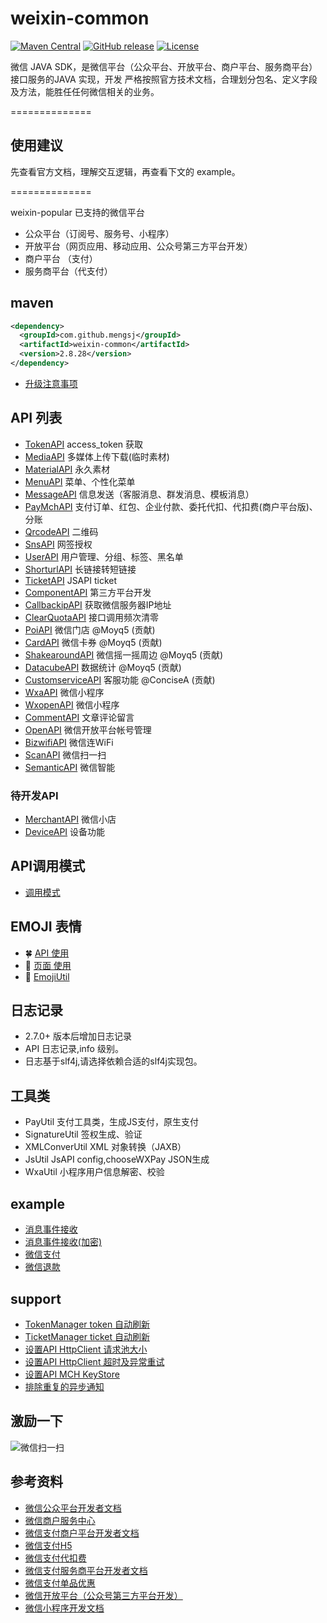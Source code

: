 weixin-common
==============
[![Maven Central](https://maven-badges.herokuapp.com/maven-central/com.github.liyiorg/weixin-popular/badge.svg)](https://maven-badges.herokuapp.com/maven-central/com.github.liyiorg/weixin-popular/)
[![GitHub release](https://img.shields.io/github/release/liyiorg/weixin-popular.svg)](https://github.com/liyiorg/weixin-popular/releases)
[![License](https://img.shields.io/badge/license-Apache%202-4EB1BA.svg)](https://www.apache.org/licenses/LICENSE-2.0.html)

微信 JAVA SDK，是微信平台（公众平台、开放平台、商户平台、服务商平台）接口服务的JAVA 实现，开发
严格按照官方技术文档，合理划分包名、定义字段及方法，能胜任任何微信相关的业务。

==============

## 使用建议
先查看官方文档，理解交互逻辑，再查看下文的 example。

==============

weixin-popular 已支持的微信平台

* 公众平台（订阅号、服务号、小程序）
* 开放平台（网页应用、移动应用、公众号第三方平台开发）
* 商户平台 （支付）
* 服务商平台（代支付）

## maven
```xml
<dependency>
  <groupId>com.github.mengsj</groupId>
  <artifactId>weixin-common</artifactId>
  <version>2.8.28</version>
</dependency>
```
* [升级注意事项](https://github.com/liyiorg/weixin-common/wiki/jar_update)

## API 列表
* [TokenAPI](https://github.com/mengshijian/weixin-common/wiki/TokenAPI) access_token 获取
* [MediaAPI](https://github.com/mengshijian/weixin-common/wiki/MediaAPI) 多媒体上传下载(临时素材)
* [MaterialAPI](https://github.com/mengshijian/weixin-common/wiki/MaterialAPI) 永久素材
* [MenuAPI](https://github.com/mengshijian/weixin-common/wiki/MenuAPI) 菜单、个性化菜单
* [MessageAPI](https://github.com/mengshijian/weixin-common/wiki/MessageAPI) 信息发送（客服消息、群发消息、模板消息）
* [PayMchAPI](https://github.com/mengshijian/weixin-common/wiki/PayMchAPI) 支付订单、红包、企业付款、委托代扣、代扣费(商户平台版)、分账
* [QrcodeAPI](https://github.com/mengshijian/weixin-common/wiki/QrcodeAPI) 二维码
* [SnsAPI](https://github.com/mengshijian/weixin-common/wiki/SnsAPI) 网签授权
* [UserAPI](https://github.com/mengshijian/weixin-common/wiki/UserAPI) 用户管理、分组、标签、黑名单
* [ShorturlAPI](https://github.com/mengshijian/weixin-common/wiki/ShorturlAPI) 长链接转短链接
* [TicketAPI](https://github.com/mengshijian/weixin-common/wiki/TicketAPI) JSAPI ticket
* [ComponentAPI](https://github.com/mengshijian/weixin-common/wiki/ComponentAPI) 第三方平台开发
* [CallbackipAPI](https://github.com/mengshijian/weixin-common/wiki/CallbackipAPI) 获取微信服务器IP地址
* [ClearQuotaAPI](https://github.com/mengshijian/weixin-common/wiki/ClearQuotaAPI) 接口调用频次清零
* [PoiAPI](https://github.com/mengshijian/weixin-common/wiki/PoiAPI) 微信门店 @Moyq5 (贡献)
* [CardAPI](https://github.com/mengshijian/weixin-common/wiki/CardAPI) 微信卡券 @Moyq5 (贡献)
* [ShakearoundAPI](https://github.com/mengshijian/weixin-common/wiki/ShakearoundAPI) 微信摇一摇周边 @Moyq5 (贡献)
* [DatacubeAPI](https://github.com/mengshijian/weixin-common/wiki/DataCubeAPI) 数据统计 @Moyq5 (贡献)
* [CustomserviceAPI](https://github.com/mengshijian/weixin-common/wiki/CustomserviceAPI) 客服功能  @ConciseA (贡献)
* [WxaAPI](https://github.com/mengshijian/weixin-common/wiki/WxaAPI) 微信小程序
* [WxopenAPI](https://github.com/mengshijian/weixin-common/wiki/WxopenAPI) 微信小程序
* [CommentAPI](https://github.com/mengshijian/weixin-common/wiki/CommentAPI) 文章评论留言
* [OpenAPI](https://github.com/mengshijian/weixin-common/wiki/OpenAPI) 微信开放平台帐号管理
* [BizwifiAPI](https://github.com/mengshijian/weixin-common/wiki/BizwifiAPI) 微信连WiFi
* [ScanAPI](https://github.com/mengshijian/weixin-common/wiki/ScanAPI) 微信扫一扫
* [SemanticAPI](https://github.com/mengshijian/weixin-common/wiki/SemanticAPI) 微信智能

### 待开发API
* [MerchantAPI](https://github.com/mengshijian/weixin-common/wiki/MerchantAPI) 微信小店
* [DeviceAPI](https://github.com/mengshijian/weixin-common/wiki/DeviceAPI) 设备功能

## API调用模式
* [调用模式](https://github.com/liyiorg/weixin-common/wiki/API调用模式)

## EMOJI 表情
* :four_leaf_clover: [API 使用](https://github.com/mengshijian/weixin-common/wiki/emoji_api)
* :palm_tree: [页面 使用](https://github.com/mengshijian/weixin-common/wiki/emoji_web)
* :tiger: [EmojiUtil](https://github.com/mengshijian/weixin-common/wiki/emoji_tool)

## 日志记录
* 2.7.0+ 版本后增加日志记录
* API 日志记录,info 级别。
* 日志基于slf4j,请选择依赖合适的slf4j实现包。

## 工具类
* PayUtil         支付工具类，生成JS支付，原生支付
* SignatureUtil   签权生成、验证
* XMLConverUtil   XML 对象转换（JAXB）
* JsUtil          JsAPI config,chooseWXPay JSON生成
* WxaUtil		     小程序用户信息解密、校验

## example
* [消息事件接收](https://github.com/mengshijian/weixin-common/wiki/消息事件接收)
* [消息事件接收(加密)](https://github.com/mengshijian/weixin-common/wiki/消息事件接收(加密))
* [微信支付](https://github.com/mengshijian/weixin-common/wiki/微信支付MCH)
* [微信退款](https://github.com/mengshijian/weixin-common/wiki/微信退款MCH)

## support
* [TokenManager token 自动刷新](https://github.com/mengshijian/weixin-common/wiki/TokenManager-token-自动刷新)
* [TicketManager ticket 自动刷新](https://github.com/mengshijian/weixin-common/wiki/TicketManager-ticket-自动刷新)
* [设置API HttpClient 请求池大小](https://github.com/mengshijian/weixin-common/wiki/设置API%20HttpClient%20请求池大小)
* [设置API HttpClient 超时及异常重试](https://github.com/mengshijian/weixin-common/wiki/超时及异常重试)
* [设置API MCH KeyStore](https://github.com/mengshijian/weixin-common/wiki/设置API%20MCH%20KeyStore)
* [排除重复的异步通知](https://github.com/mengshijian/weixin-common/wiki/排除重复的异步通知)

## 激励一下
![微信扫一扫](https://raw.githubusercontent.com/mengshijian/weixin-common/2.8.x/jlyx_wx.jpg)

## 参考资料
* [微信公众平台开发者文档](http://mp.weixin.qq.com/wiki/index.php)
* [微信商户服务中心](http://mp.weixin.qq.com/cgi-bin/readtemplate?t=business/faq_tmpl&lang=zh_CN)
* [微信支付商户平台开发者文档](http://mch.weixin.qq.com/wiki/doc/api/index.html)
* [微信支付H5](https://pay.weixin.qq.com/wiki/doc/api/wap.php)
* [微信支付代扣费](https://pay.weixin.qq.com/wiki/doc/api/pap.php?chapter=17_1)
* [微信支付服务商平台开发者文档](https://pay.weixin.qq.com/wiki/doc/api/sl.html)
* [微信支付单品优惠](https://pay.weixin.qq.com/wiki/doc/api/danpin.php?chapter=9_201&index=3)
* [微信开放平台（公众号第三方平台开发）](https://open.weixin.qq.com/cgi-bin/showdocument?action=dir_list&t=resource/res_list&verify=1&lang=zh_CN)
* [微信小程序开发文档](https://mp.weixin.qq.com/debug/wxadoc/dev/index.html)

